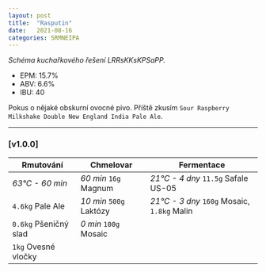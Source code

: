 ```yaml
---
layout: post
title:  "Rasputin"
date:   2021-08-16
categories: SRMNEIPA
---
```


*Schéma kuchařkového řešení LRRsKKsKPSaPP.*

- EPM: 15.7% 
- ABV: 6.6%
- IBU: 40 

Pokus o nějaké obskurní ovocné pivo. Příště zkusím `Sour Raspberry Milkshake Double New England India Pale Ale`.

***

### [v1.0.0]

Rmutování          | Chmelovar             | Fermentace
---                | ---                   | ---
*63°C - 60 min*    | *60 min* `16g` Magnum | *21°C - 4 dny* `11.5g` Safale US-05
`4.6kg` Pale Ale   | *10 min* `500g` Laktózy | *21°C - 3 dny* `160g` Mosaic, `1.8kg` Malin
`0.6kg` Pšeničný slad | *0 min* `100g` Mosaic |
`1kg` Ovesné vločky |                |
